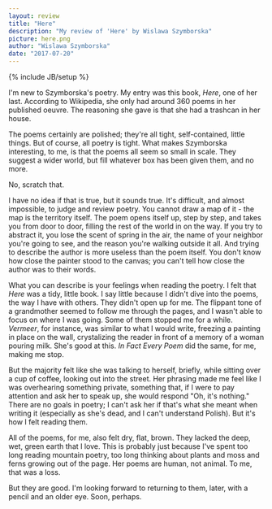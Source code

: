 ```yaml
---
layout: review
title: "Here"
description: "My review of 'Here' by Wislawa Szymborska"
picture: here.png
author: "Wislawa Szymborska"
date: "2017-07-20"
---
```

{% include JB/setup %}

I'm new to Szymborska's poetry. My entry was this book, _Here_, one of her last. According to Wikipedia, she only had around 360 poems in her published oeuvre. The reasoning she gave is that she had a trashcan in her house.

The poems certainly are polished; they're all tight, self-contained, little things. But of course, all poetry is tight. What makes Szymborska interesting, to me, is that the poems all seem so small in scale. They suggest a wider world, but fill whatever box has been given them, and no more.

No, scratch that.

I have no idea if that is true, but it sounds true. It's difficult, and almost impossible, to judge and review poetry. You cannot draw a map of it - the map is the territory itself. The poem opens itself up, step by step, and takes you from door to door, filling the rest of the world in on the way. If you try to abstract it, you lose the scent of spring in the air, the name of your neighbor you're going to see, and the reason you're walking outside it all. And trying to describe the author is more useless than the poem itself. You don't know how close the painter stood to the canvas; you can't tell how close the author was to their words.

What you can describe is your feelings when reading the poetry. I felt that _Here_ was a tidy, little book. I say little because I didn't dive into the poems, the way I have with others. They didn't open up for me. The flippant tone of a grandmother seemed to follow me through the pages, and I wasn't able to focus on where I was going. Some of them stopped me for a while. _Vermeer_, for instance, was similar to what I would write, freezing a painting in place on the wall, crystalizing the reader in front of a memory of a woman pouring milk. She's good at this. _In Fact Every Poem_ did the same, for me, making me stop.

But the majority felt like she was talking to herself, briefly, while sitting over a cup of coffee, looking out into the street. Her phrasing made me feel like I was overhearing something private, something that, if I were to pay attention and ask her to speak up, she would respond "Oh, it's nothing." There are no goals in poetry; I can't ask her if that's what she meant when writing it (especially as she's dead, and I can't understand Polish). But it's how I felt reading them.

All of the poems, for me, also felt dry, flat, brown. They lacked the deep, wet, green earth that I love. This is probably just because I've spent too long reading mountain poetry, too long thinking about plants and moss and ferns growing out of the page. Her poems are human, not animal. To me, that was a loss.

But they are good. I'm looking forward to returning to them, later, with a pencil and an older eye. Soon, perhaps. 
